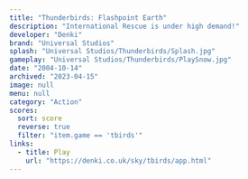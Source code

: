 ```yaml
---
title: "Thunderbirds: Flashpoint Earth"
description: "International Rescue is under high demand!"
developer: "Denki"
brand: "Universal Studios"
splash: "Universal Studios/Thunderbirds/Splash.jpg"
gameplay: "Universal Studios/Thunderbirds/PlaySnow.jpg"
date: "2004-10-14"
archived: "2023-04-15"
image: null
menu: null
category: "Action"
scores:
  sort: score
  reverse: true
  filter: "item.game == 'tbirds'"
links:
  - title: Play
    url: "https://denki.co.uk/sky/tbirds/app.html"
---
```

